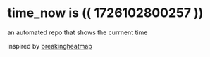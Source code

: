 # time_now is (( 1726102800257 ))

an automated repo that shows the currnent time

inspired by [breakingheatmap](https://github.com/breakingheatmap/breakingheatmap)